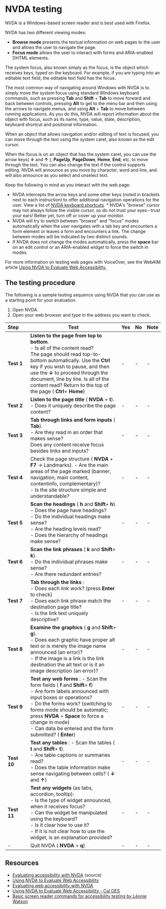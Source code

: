 # NVDA testing

NVDA is a Windows-based screen reader and is best used with Firefox.

NVDA has two different viewing modes:

* **Browse mode** presents the textual information on web pages to the user and allows the user to navigate the page.
* **Focus mode** allows the user to interact with forms and ARIA-enabled DHTML elements.

The system focus, also known simply as the focus, is the object which receives keys, typed on the keyboard. For example, if you are typing into an editable text field, the editable text field has the focus.

The most common way of navigating around Windows with NVDA is to simply move the system focus using standard Windows keyboard commands, such as pressing **Tab** and **Shift** + **Tab** to move forward and back between controls, pressing **Alt** to get to the menu bar and then using the arrows to navigate menus, and using **Alt** + **Tab** to move between running applications. As you do this, NVDA will report information about the object with focus, such as its name, type, value, state, description, keyboard shortcut and positional information.

When an object that allows navigation and/or editing of text is focused, you can move through the text using the system caret, also known as the edit cursor.

When the focus is on an object that has the system caret, you can use the arrow keys( **↓** and **↑** ), **PageUp**, **PageDown**, **Home**, **End**, etc. to move through the text. You can also change the text if the control supports editing. NVDA will announce as you move by character, word and line, and will also announce as you select and unselect text.

Keep the following in mind as you interact with the web page:

* NVDA intercepts the arrow keys and some other keys (noted in brackets next to each instruction) to offer additional navigation operations for the user. View a list of [NVDA keyboard shortcuts](http://webaim.org/resources/shortcuts/nvda). * NVDA's "browse" cursor may not always follow the visible cursor, so do not trust your eyes--trust your ears! Better yet, turn off or cover up your monitor.
* NVDA will try to switch between "browse" and "focus" modes automatically when the user navigates with a tab key and encounters a form element or leaves a form and encounters a link. The change between modes will be indicated by two distinct sounds.
* If NVDA does not change the modes automatically, press the **space** bar on an edit control or an ARIA-enabled widget to force the switch in modes.

For more information on testing web pages with VoiceOver, see the WebAIM article [Using NVDA to Evaluate Web Accessibility.](http://webaim.org/articles/nvda/)

## The testing procedure

The following is a sample testing sequence using NVDA that you can use as a starting point for your evaluation.

 1. Open NVDA.
 1. Open your web browser and type in the address you want to check.

| Step&nbsp;&nbsp;&nbsp;&nbsp;&nbsp;| Test | Yes | No | Note |
| --- | --- | --- | --- | --- |
| **Test 1** | **Listen to the page from top to bottom**.<br />- Is all of the content read? <br />The page should read top-to-bottom automatically. Use the **Ctrl** key if you wish to pause, and then use the **↓** to proceed through the document, line by line. Is all of the content read? Return to the top of the page ( **Ctrl**+ **Home**) | - | - | - |
| **Test 2** | **Listen to the page title** ( **NVDA** + **t**).<br />- Does it uniquely describe the page content? | - | - | - |
| **Test 3** | **Tab through links and form inputs** ( **Tab**).<br />- Are they read in an order that makes sense?<br /> Does any content receive focus besides links and inputs? | - | - | - |
| **Test 4** | Check the page structure ( **NVDA** + **F7** -> Landmarks). - Are the main areas of the page marked (banner, navigation, main content, contentinfo, complementary)?<br />- Is the site structure simple and understandable? | - | - | - |
| **Test 5** | **Scan the headings** ( **h** and **Shift**+ **h**).<br />- Does the page have headings?<br />- Do the individual headings make sense?<br />- Are the heading levels read?<br />- Does the hierarchy of headings make sense? | - | - | - |
| **Test 6** | **Scan the link phrases** ( **k** and **Shift**+ **k**).<br />- Do the individual phrases make sense?<br />- Are there redundant entries? | - | - | - |
| **Test 7** | **Tab through the links** :<br />- Does each link work? (press **Enter** to check)<br />- Does each link phrase match the destination page title?<br />- Is the link text uniquely descriptive? | - | - | - |
| **Test 8** | **Examine the graphics** ( **g** and **Shift**+ **g**).<br />- Does each graphic have proper alt text or is merely the image name announced (an error)?<br />- If the image is a link is the link destination the alt text or is it an image description (an error)? | - | - | - |
| **Test 9** | **Test any web forms** : - Scan the form fields ( **f** and **Shift**+ **f**)<br />- Are form labels announced with input boxes or operations?<br />- Do the forms work? (switching to forms mode should be automatic; press **NVDA** + **Space** to force a change in mode)<br />- Can data be entered and the form submitted? ( **Enter**) | - | - | - |
| **Test 10** | **Test any tables** : - Scan the tables ( **t** and **Shift**+ **t**).<br />- Are table captions or summaries read?<br />- Does the table information make sense navigating between cells? ( **↓** and **↑**) | - | - | - |
| **Test 11** | **Test any widgets** (as tabs, accordion, tooltip):<br />- Is the type of widget announced, when it receives focus? <br />- Can the widget be manipulated using the keyboard? <br />- Is it clear how to use it?<br />- If it is not clear how to use the widget, is an explanation provided? | - | - | - |
| - | Quit NVDA ( **NVDA** + **q**) | - | - | - |

## Resources
* [Evaluating accessibility with NVDA](http://webaccess.hr.umich.edu/eval/nvda.html) (source)
* [Using NVDA to Evaluate Web Accessibility](https://webaim.org/articles/nvda/)
* [Evaluating web accessibility with NVDA](http://bd.ub.edu/adaptabit/en/content/Evaluating-web-accessibility-NVDA)
* [Using NVDA to Evaluate Web Accessibility - Cal OES](http://www.caloes.ca.gov/AccessFunctionalNeedsSite/Documents/NVDA%20to%20Evaluate%20Web%20Accessibility.docx)
* [Basic screen reader commands for accessibility testing by Léonie Watson](https://developer.paciellogroup.com/blog/2015/01/basic-screen-reader-commands-for-accessibility-testing/)

